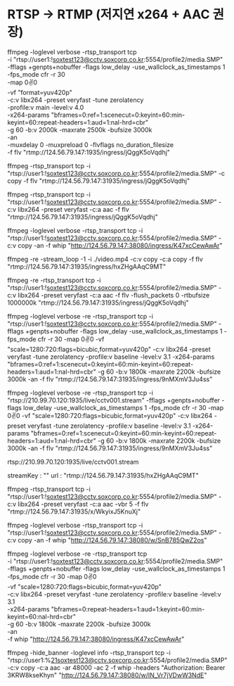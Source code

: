 # RTSP → RTMP (저지연 x264 + AAC 권장)

ffmpeg -loglevel verbose -rtsp_transport tcp \
 -i "rtsp://user1:!soxtest123@cctv.soxcorp.co.kr:5554/profile2/media.SMP" \
 -fflags +genpts+nobuffer -flags low_delay -use_wallclock_as_timestamps 1 \
 -fps_mode cfr -r 30 \
 -map 0:v:0 \
 -vf "format=yuv420p" \
 -c:v libx264 -preset veryfast -tune zerolatency \
 -profile:v main -level:v 4.0 \
 -x264-params "bframes=0:ref=1:scenecut=0:keyint=60:min-keyint=60:repeat-headers=1:aud=1:nal-hrd=cbr" \
 -g 60 -b:v 2000k -maxrate 2500k -bufsize 3000k \
 -an \
 -muxdelay 0 -muxpreload 0 -flvflags no_duration_filesize \
 -f flv "rtmp://124.56.79.147:1935/ingress/jQggK5oVqdhj"

ffmpeg -rtsp_transport tcp -i "rtsp://user1:!soxtest123@cctv.soxcorp.co.kr:5554/profile2/media.SMP" -c copy -f flv "rtmp://124.56.79.147:31935/ingress/jQggK5oVqdhj"

ffmpeg -rtsp_transport tcp -i "rtsp://user1:!soxtest123@cctv.soxcorp.co.kr:5554/profile2/media.SMP" -c:v libx264 -preset veryfast -c:a aac -f flv "rtmp://124.56.79.147:31935/ingress/jQggK5oVqdhj"

ffmpeg -loglevel verbose -rtsp_transport tcp -i "rtsp://user1:!soxtest123@cctv.soxcorp.co.kr:5554/profile2/media.SMP" -c:v copy -an -f whip "http://124.56.79.147:38080/ingress/K47xcCewAwAr"

ffmpeg -re -stream_loop -1 -i ./video.mp4 -c:v copy -c:a copy -f flv "rtmp://124.56.79.147:31935/ingress/hxZHgAAqC9MT"

ffmpeg -re -rtsp_transport tcp -i "rtsp://user1:!soxtest123@cctv.soxcorp.co.kr:5554/profile2/media.SMP" -c:v libx264 -preset veryfast -c:a aac -f flv -flush_packets 0 -rtbufsize 1000000k "rtmp://124.56.79.147:31935/ingress/jQggK5oVqdhj"

ffmpeg -loglevel verbose -re -rtsp_transport tcp -i "rtsp://user1:!soxtest123@cctv.soxcorp.co.kr:5554/profile2/media.SMP" -fflags +genpts+nobuffer -flags low_delay -use_wallclock_as_timestamps 1 -fps_mode cfr -r 30 -map 0:v:0 -vf "scale=1280:720:flags=bicubic,format=yuv420p" -c:v libx264 -preset veryfast -tune zerolatency -profile:v baseline -level:v 3.1 -x264-params "bframes=0:ref=1:scenecut=0:keyint=60:min-keyint=60:repeat-headers=1:aud=1:nal-hrd=cbr" -g 60 -b:v 1800k -maxrate 2200k -bufsize 3000k -an -f flv "rtmp://124.56.79.147:31935/ingress/9nMXmV3Ju4ss"

ffmpeg -loglevel verbose -re -rtsp_transport tcp -i "rtsp://210.99.70.120:1935/live/cctv001.stream" -fflags +genpts+nobuffer -flags low_delay -use_wallclock_as_timestamps 1 -fps_mode cfr -r 30 -map 0:v:0 -vf "scale=1280:720:flags=bicubic,format=yuv420p" -c:v libx264 -preset veryfast -tune zerolatency -profile:v baseline -level:v 3.1 -x264-params "bframes=0:ref=1:scenecut=0:keyint=60:min-keyint=60:repeat-headers=1:aud=1:nal-hrd=cbr" -g 60 -b:v 1800k -maxrate 2200k -bufsize 3000k -an -f flv "rtmp://124.56.79.147:31935/ingress/9nMXmV3Ju4ss"

rtsp://210.99.70.120:1935/live/cctv001.stream

streamKey
:
""
url
:
"rtmp://124.56.79.147:31935/hxZHgAAqC9MT"

ffmpeg -rtsp_transport tcp -i "rtsp://user1:!soxtest123@cctv.soxcorp.co.kr:5554/profile2/media.SMP" -c:v libx264 -preset veryfast -c:a aac -vbr 5 -f flv "rtmp://124.56.79.147:31935/x/WkyixJ5KnuXj"

ffmpeg -loglevel verbose -rtsp_transport tcp -i "rtsp://user1:!soxtest123@cctv.soxcorp.co.kr:5554/profile2/media.SMP" -c:v copy -an -f whip "http://124.56.79.147:38080/w/SnB785QwZ2os"

ffmpeg -loglevel verbose -re -rtsp_transport tcp \
 -i "rtsp://user1:!soxtest123@cctv.soxcorp.co.kr:5554/profile2/media.SMP" \
 -fflags +genpts+nobuffer -flags low_delay -use_wallclock_as_timestamps 1 \
 -fps_mode cfr -r 30 -map 0:v:0 \
 -vf "scale=1280:720:flags=bicubic,format=yuv420p" \
 -c:v libx264 -preset veryfast -tune zerolatency -profile:v baseline -level:v 3.1 \
 -x264-params "bframes=0:repeat-headers=1:aud=1:keyint=60:min-keyint=60:nal-hrd=cbr" \
 -g 60 -b:v 1800k -maxrate 2200k -bufsize 3000k \
 -an \
 -f whip "http://124.56.79.147:38080/ingress/K47xcCewAwAr"

ffmpeg -hide_banner -loglevel info -rtsp_transport tcp -i "rtsp://user1:%21soxtest123@cctv.soxcorp.co.kr:5554/profile2/media.SMP" -c:v copy -c:a aac -ar 48000 -ac 2 -f whip -headers "Authorization: Bearer 3KRW8kseKhyn" "http://124.56.79.147:38080/w/IN_Vr7jVDwW3NdE"
